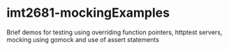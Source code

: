 # imt2681-mockingExamples
Brief demos for testing using overriding function pointers, httptest servers, mocking using gomock and use of assert statements
